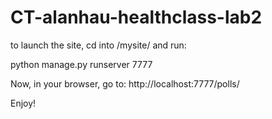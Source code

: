 # CT-alanhau-healthclass-lab2

to launch the site, cd into /mysite/ and run:


   python manage.py runserver 7777


Now, in your browser, go to: http://localhost:7777/polls/

Enjoy!
